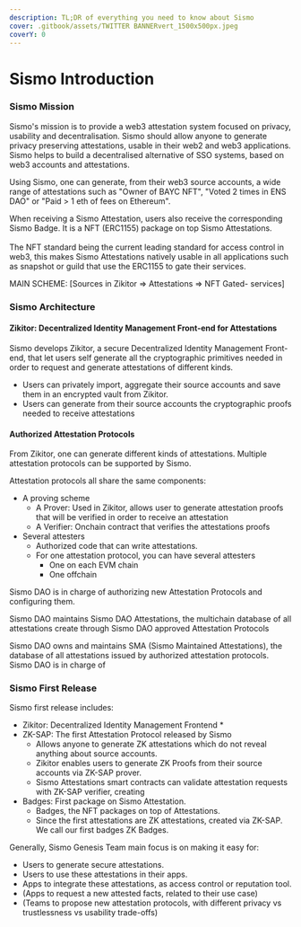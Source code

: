 ```yaml
---
description: TL;DR of everything you need to know about Sismo
cover: .gitbook/assets/TWITTER BANNERvert_1500x500px.jpeg
coverY: 0
---
```


# Sismo Introduction

### Sismo Mission

Sismo's mission is to provide a web3 attestation system focused on privacy, usability and decentralisation. Sismo should allow anyone to generate privacy preserving attestations, usable in their web2 and web3 applications.\
Sismo helps to build a decentralised alternative of SSO systems, based on web3 accounts and attestations.

Using Sismo, one can generate, from their web3 source accounts, a wide range of attestations such as "Owner of BAYC NFT", "Voted 2 times in ENS DAO" or "Paid > 1 eth of fees on Ethereum".

When receiving a Sismo Attestation, users also receive the corresponding Sismo Badge. It is a NFT (ERC1155) package on top Sismo Attestations. \
\
The NFT standard being the current leading standard for access control in web3, this makes Sismo Attestations natively usable in all applications such as snapshot or guild that use the ERC1155 to gate their services.

MAIN SCHEME: \[Sources in Zikitor => Attestations => NFT Gated- services]



### Sismo Architecture

#### Zikitor: Decentralized Identity Management Front-end for Attestations

Sismo develops Zikitor, a secure Decentralized Identity Management Front-end, that let users self generate all the cryptographic primitives needed in order to request and generate attestations of different kinds.

* Users can privately import, aggregate their source accounts and save them in an encrypted vault from Zikitor.&#x20;
* Users can generate from their source accounts the cryptographic proofs needed to receive attestations

#### Authorized Attestation Protocols

From Zikitor, one can generate different kinds of attestations. Multiple attestation protocols can be supported by Sismo.&#x20;

Attestation protocols all share the same components:

* A proving scheme
  * A Prover: Used in Zikitor, allows user to generate attestation proofs that will be verified in order to receive an attestation
  * A Verifier: Onchain contract that verifies the attestations proofs
* Several attesters
  * Authorized code that can write attestations.
  * For one attestation protocol, you can have several attesters
    * One on each EVM chain
    * One offchain

Sismo DAO is in charge of authorizing new Attestation Protocols and configuring them.

Sismo DAO maintains Sismo DAO Attestations, the multichain database of all attestations create through Sismo DAO approved Attestation Protocols



Sismo DAO owns and maintains SMA (Sismo Maintained Attestations), the database of all attestations issued by authorized attestation protocols.\
Sismo DAO is in charge of&#x20;

### Sismo First Release

Sismo first release includes:&#x20;

* Zikitor: Decentralized Identity Management Frontend
  *
* ZK-SAP: The first Attestation Protocol released by Sismo
  * Allows anyone to generate ZK attestations which do not reveal anything about source accounts.
  * Zikitor enables users to generate ZK Proofs from their source accounts via ZK-SAP prover.
  * Sismo Attestations smart contracts can validate attestation requests with ZK-SAP verifier, creating&#x20;
* Badges: First package on Sismo Attestation.
  * Badges, the NFT packages on top of Attestations.&#x20;
  * Since the first attestations are ZK attestations, created via ZK-SAP. We call our first badges ZK Badges.

Generally, Sismo Genesis Team main focus is on making it easy for:

* Users to generate secure attestations.
* Users to use these attestations in their apps.
* Apps to integrate these attestations, as access control or reputation tool.
* (Apps to request a new attested facts, related to their use case)
* (Teams to propose new attestation protocols, with different privacy vs trustlessness vs usability trade-offs)



